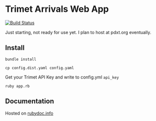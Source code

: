 # Trimet Arrivals Web App

[![Build Status](https://travis-ci.org/samkeen/trimet-web.png?branch=master)](https://travis-ci.org/samkeen/trimet-web)

Just starting, not ready for use yet.  I plan to host at pdxt.org eventually.

## Install

```
bundle install

cp config.dist.yaml config.yaml
```

Get your Trimet API Key and write to config.yml `api_key`

```
ruby app.rb
```

## Documentation

Hosted on [rubydoc.info](http://rubydoc.info/github/samkeen/trimet-web/)
